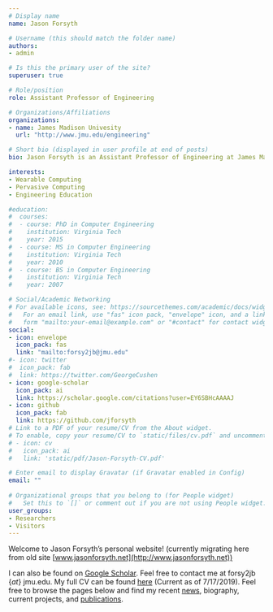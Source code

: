 ```yaml
---
# Display name
name: Jason Forsyth

# Username (this should match the folder name)
authors:
- admin

# Is this the primary user of the site?
superuser: true

# Role/position
role: Assistant Professor of Engineering

# Organizations/Affiliations
organizations:
- name: James Madison Univesity
  url: "http://www.jmu.edu/engineering"

# Short bio (displayed in user profile at end of posts)
bio: Jason Forsyth is an Assistant Professor of Engineering at James Madison University. His major research interests are in wearable/pervasive computing and engineering education. His current research interests focus on on-body human activity recognition and interactive machine learning for physical therapy patients and practitioners to increase exercise adherence and clinical evaluation. 

interests:
- Wearable Computing
- Pervasive Computing
- Engineering Education

#education:
#  courses:
#  - course: PhD in Computer Engineering
#    institution: Virginia Tech
#    year: 2015
#  - course: MS in Computer Engineering
#    institution: Virginia Tech
#    year: 2010
#  - course: BS in Computer Engineering
#    institution: Virginia Tech
#    year: 2007

# Social/Academic Networking
# For available icons, see: https://sourcethemes.com/academic/docs/widgets/#icons
#   For an email link, use "fas" icon pack, "envelope" icon, and a link in the
#   form "mailto:your-email@example.com" or "#contact" for contact widget.
social:
- icon: envelope
  icon_pack: fas
  link: "mailto:forsy2jb@jmu.edu"
#- icon: twitter
#  icon_pack: fab
#  link: https://twitter.com/GeorgeCushen
- icon: google-scholar
  icon_pack: ai
  link: https://scholar.google.com/citations?user=EY6SBHcAAAAJ
- icon: github
  icon_pack: fab
  link: https://github.com/jforsyth
# Link to a PDF of your resume/CV from the About widget.
# To enable, copy your resume/CV to `static/files/cv.pdf` and uncomment the lines below.  
# - icon: cv
#   icon_pack: ai
#   link: 'static/pdf/Jason-Forsyth-CV.pdf'

# Enter email to display Gravatar (if Gravatar enabled in Config)
email: ""
  
# Organizational groups that you belong to (for People widget)
#   Set this to `[]` or comment out if you are not using People widget.  
user_groups:
- Researchers
- Visitors
---
```


Welcome to Jason Forsyth’s personal website! (currently migrating here from old site [www.jasonforsyth.net](http://www.jasonforsyth.net))

I can also be found on [Google Scholar](https://scholar.google.com/citations?user=EY6SBHcAAAAJ&hl=en). Feel free to contact me at forsy2jb {_at_} jmu.edu. My full CV can be found [here](pdf/Jason-Forsyth-CV.pdf) (Current as of 7/17/2019). Feel free to browse the pages below and find my recent [news](#posts), biography, current projects, and [publications](#publications).
